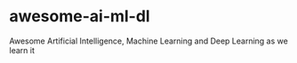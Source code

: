 # awesome-ai-ml-dl
Awesome Artificial Intelligence, Machine Learning and Deep Learning as we learn it
